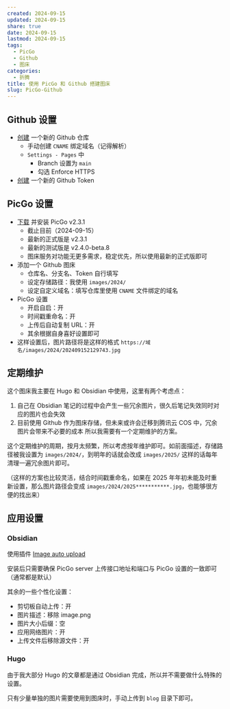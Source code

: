 ```yaml
---
created: 2024-09-15
updated: 2024-09-15
share: true
date: 2024-09-15
lastmod: 2024-09-15
tags:
  - PicGo
  - Github
  - 图床
categories:
  - 折腾
title: 使用 PicGo 和 Github 搭建图床
slug: PicGo-Github
---
```


## Github 设置

- [创建](https://github.com/new) 一个新的 Github 仓库
	- 手动创建 `CNAME` 绑定域名（记得解析）
	- `Settings - Pages` 中
		- Branch 设置为 `main`
		- 勾选 Enforce HTTPS
- [创建](https://github.com/settings/tokens) 一个新的 Github Token

## PicGo 设置

- [下载](https://github.com/Molunerfinn/PicGo/releases/tag/v2.3.1) 并安装 PicGo v2.3.1
	- 截止目前（2024-09-15）
	- 最新的正式版是 v2.3.1
	- 最新的测试版是 v2.4.0-beta.8
	- 图床服务对功能无更多需求，稳定优先，所以使用最新的正式版即可
- 添加一个 Github 图床
	- 仓库名、分支名、Token 自行填写
	- 设定存储路径：我使用 `images/2024/`
	- 设定自定义域名：填写仓库里使用 `CNAME` 文件绑定的域名
- PicGo 设置
	- 开启自启：开
	- 时间戳重命名：开
	- 上传后自动复制 URL：开
	- 其余根据自身喜好设置即可
- 这样设置后，图片路径将是这样的格式 `https://域名/images/2024/202409152129743.jpg`

## 定期维护

这个图床我主要在 Hugo 和 Obsidian 中使用，这里有两个考虑点：
1. 自己在 Obsidian 笔记的过程中会产生一些冗余图片，很久后笔记失效同时对应的图片也会失效
2. 目前使用 Github 作为图床存储，但未来或许会迁移到腾讯云 COS 中，冗余图片会带来不必要的成本
所以我需要有一个定期维护的方案。

这个定期维护的周期，按月太频繁，所以考虑按年维护即可。如前面描述，存储路径被我设置为 `images/2024/`，到明年的话就会改成 `images/2025/`
这样的话每年清理一遍冗余图片即可。

（这样的方案也比较灵活，结合时间戳重命名，如果在 2025 年年初未能及时重新设置，那么图片路径会变成 `images/2024/2025***********.jpg`，也能够很方便的找出来）

## 应用设置

### Obsidian

使用插件 [Image auto upload](https://github.com/renmu123/obsidian-image-auto-upload-plugin)

安装后只需要确保 PicGo server 上传接口地址和端口与 PicGo 设置的一致即可（通常都是默认）

其余的一些个性化设置：
- 剪切板自动上传：开
- 图片描述：移除 image.png
- 图片大小后缀：空
- 应用网络图片：开
- 上传文件后移除源文件：开

### Hugo

由于我大部分 Hugo 的文章都是通过 Obsidian 完成，所以并不需要做什么特殊的设置。

只有少量单独的图片需要使用到图床时，手动上传到 `blog` 目录下即可。
